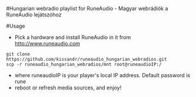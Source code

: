 #Hungarian webradio playlist for RuneAudio - Magyar webrádiók a RuneAudio lejátszóhoz

#Usage
- Pick a hardware and install RuneAudio in it from http://www.runeaudio.com 
```
git clone https://github.com/kissandr/runeaudio_hungarian_webradios.git
scp -r runeaudio_hungarian_webradios/mnt root@runeaudioIP:/
```
- where runeaudioIP is your player's local IP address. Default password is rune
- reboot or refresh media sources, and enjoy!


